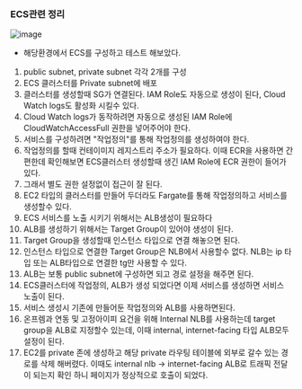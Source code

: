 ### ECS관련 정리
![image](https://user-images.githubusercontent.com/98098974/191977482-8ac44522-02bb-470c-90b9-d57e731edb5e.png)
- 해당환경에서 ECS를 구성하고 테스트 해보았다. 

1. public subnet, private subnet 각각 2개를 구성 
2. ECS 클러스터를 Private subnet에 배포
3. 클러스터를 생성할때 SG가 연결된다. IAM Role도 자동으로 생성이 된다, Cloud Watch logs도 활성화 시킬수 있다. 
4. Cloud Watch logs가 동작하려면 자동으로 생성된 IAM Role에 CloudWatchAccessFull 권한을 넣어주어야 한다. 
5. 서비스를 구성하려면 "작업정의"를 통해 작업정의를 생성하여야 한다. 
6. 작업정의를 할때 컨테이미지 레지스트리 주소가 필요하다. 이때 ECR을 사용하면 간편한데 확인해보면 ECS클러스터 생성할때 생긴 IAM Role에 ECR 권한이 들어가 있다. 
7. 그래서 별도 권한 설정없이 접근이 잘 된다. 
8. EC2 타입의 클러스터를 만들어 두더라도 Fargate를 통해 작업정의하고 서비스를 생성할수 있다. 
9. ECS 서비스를 노출 시키기 위해서는 ALB생성이 필요하다 
10. ALB를 생성하기 위해서는 Target Group이 있어야 생성이 된다. 
11. Target Group을 생성할때 인스턴스 타입으로 연결 해놓으면 된다. 
12. 인스턴스 타입으로 연결한 Target Group은 NLB에서 사용할수 없다. NLB는 ip 타입 또는 ALB타입으로 연결한 tg만 사용할 수 있다. 
13. ALB는 보통 public subnet에 구성하면 되고 경로 설정을 해주면 된다. 
14. ECS클러스터에 작업정의, ALB가 생성 되었다면 이제 서비스를 생성하면 서비스 노출이 된다. 
15. 서비스 생성시 기존에 만들어둔 작업정의와 ALB를 사용하면된다. 
16. 온프렘과 연동 및 고정아이피 요건을 위해 Internal NLB를 사용하는데 target group을 ALB로 지정할수 있는데, 이때 internal, internet-facing 타입 ALB모두 설정이 된다. 
17. EC2를 private 존에 생성하고 해당 private 라우팅 테이블에 외부로 갈수 있는 경로를 삭제 해버렸다. 이때도 internal nlb -> internet-facing ALB로 트래픽 전달이 되는지 확인 하니 페이지가 정상적으로 호출이 되었다.
